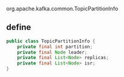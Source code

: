 org.apache.kafka.common.TopicPartitionInfo
## define
```java
public class TopicPartitionInfo {
    private final int partition;
    private final Node leader;
    private final List<Node> replicas;
    private final List<Node> isr;
}    
```